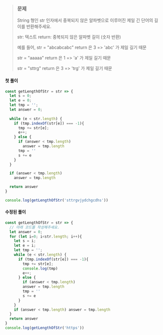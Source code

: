 <blockquote>

### 문제
String 형인 str 인자에서 중복되지 않은 알파벳으로 이루어진 제일 긴 단어의 길이를 반환해주세요.

str: 텍스트 return: 중복되지 않은 알파벳 길이 (숫자 반환)

예를 들어, str = "abcabcabc" return 은 3 => 'abc' 가 제일 길기 때문

str = "aaaaa" return 은 1 => 'a' 가 제일 길기 때문

str = "sttrg" return 은 3 => 'trg' 가 제일 길기 때문
</blockquote>


#### 첫 풀이
```js
const getLengthOfStr = str => {
  let s = 0;
  let e = 0;
  let tmp = '';
  let answer = 0;
  
  while (e < str.length) {
    if (tmp.indexOf(str[e]) === -1){
      tmp += str[e];
      e++;
    } else {
      if (answer < tmp.length)
        answer = tmp.length
      tmp = ''
      s += e
    }
  }

  if (answer < tmp.length)
    answer = tmp.length

  return answer
}

console.log(getLengthOfStr('sttrgvjydchgcdhs'))
```

#### 수정된 풀이
```js
const getLengthOfStr = str => {
  // 아래 코드를 작성해주세요.
  let answer = 0;
  for (let i=0; i<str.length; i++){
    let s = i;
    let e = i;
    let tmp = '';
    while (e < str.length) {
      if (tmp.indexOf(str[e]) === -1){
        tmp += str[e];
        console.log(tmp)
        e++;
      } else {
        if (answer < tmp.length)
        answer = tmp.length
        tmp = ''
        s += e
      }
    }
    if (answer < tmp.length) answer = tmp.length
  }
  return answer
}
console.log(getLengthOfStr('https'))
```

